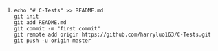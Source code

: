 1. ```git
   echo "# C-Tests" >> README.md
   git init
   git add README.md
   git commit -m "first commit"
   git remote add origin https://github.com/harryluo163/C-Tests.git
   git push -u origin master
   ```




